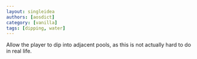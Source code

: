 ```yaml
---
layout: singleidea
authors: [aosdict]
category: [vanilla]
tags: [dipping, water]
---
```

Allow the player to dip into adjacent pools, as this is not actually hard to do in real life.

